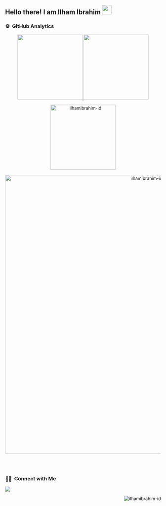 <h2> Hello there! I am Ilham Ibrahim <img src = "https://raw.githubusercontent.com/MartinHeinz/MartinHeinz/master/wave.gif" width = 30px> </h2>
<p align='center'>
</p>

<!--
**ilhamibrahim-id/ilhamibrahim-id** is a ✨ _special_ ✨ repository because its `README.md` (this file) appears on your GitHub profile.

Here are some ideas to get you started:

- 🔭 I’m currently working on ...
- 🌱 I’m currently learning ...
- 👯 I’m looking to collaborate on ...
- 🤔 I’m looking for help with ...
- 💬 Ask me about ...
- 📫 How to reach me: ...
- 😄 Pronouns: ...
- ⚡ Fun fact: ...
-->
<!--
### 🛠 &nbsp;Tech Stack

![HTML](https://img.shields.io/badge/-HTML-05122A?style=flat&logo=HTML5)&nbsp;
![CSS](https://img.shields.io/badge/-CSS-05122A?style=flat&logo=CSS3&logoColor=1572B6)&nbsp;
![Bootstrap](https://img.shields.io/badge/-Bootstrap-05122A?style=flat&logo=bootstrap&logoColor=563D7C)&nbsp;
![PHP](https://img.shields.io/badge/-PHP-05122A?style=flat&logo=PHP)&nbsp;
![Laravel](https://img.shields.io/badge/-Laravel-05122A?style=flat&logo=laravel)&nbsp;
![Java](https://img.shields.io/badge/-Java-05122A?style=flat&logo=Java&logoColor=FFA518)&nbsp;
![MySQL](https://img.shields.io/badge/-MySQL-05122A?style=flat&logo=MySQL)&nbsp;
-->
### ⚙️ &nbsp;GitHub Analytics

<p align="center">
<a href="https://github.com/ilhamibrahim-id">
  <img height="210em" src="https://github-readme-stats.vercel.app/api?username=ilhamibrahim-id&show_icons=true&theme=algolia&include_all_commits=true&count_private=true"/>
  <img height="210em"src="https://github-readme-stats.vercel.app/api/top-langs/?username=ilhamibrahim-id&layout=compact&langs_count=8&theme=algolia"/>
 </a>
</p>

<p align="center">
  <a href="https://github.com/ilhamibrahim-id">
    <img height="210em" src="https://github-readme-streak-stats.herokuapp.com/?user=ilhamibrahim-id&layout=compact&langs_count=8&theme=algolia" alt="ilhamibrahim-id"/>
<br> <br/> 
    <img width="900" src="https://github-readme-activity-graph.cyclic.app/graph?username=ilhamibrahim-id&theme=tokyo-night" alt="ilhamibrahim-id"/>        
</a>
</p>


<br> <br/> 
### 🤝🏻 &nbsp;Connect with Me

<p align="left">
<a href="mailto:ii.ilhamibrahim@gmail.com"><img src="https://img.shields.io/badge/-ii.ilhamibrahim@gmail.com-D14836?style=flat&logo=Gmail&logoColor=white"/></a>
</p>

<p align="right"> <img src="https://komarev.com/ghpvc/?username=ilhamibrahim-id&label=Profile%20views&color=0e75b6&style=flat" alt="ilhamibrahim-id" /> </p>







